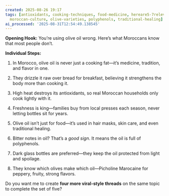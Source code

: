 ```yaml
---
created: 2025-08-26 19:17
tags: [antioxidants, cooking-techniques, food-medicine, hereare5-7relevanttagsthatcapturethekeyconceptsandthemesolive-oil,
  moroccan-culture, olive-varieties, polyphenols, traditional-healing]
ai_processed: '2025-08-31T12:54:49.138545'
---
```

**Opening Hook:** You’re using olive oil wrong. Here’s what Moroccans know that most people don’t.

**Individual Steps:**

1. In Morocco, olive oil is never just a cooking fat—it’s medicine, tradition, and flavor in one.
    
2. They drizzle it raw over bread for breakfast, believing it strengthens the body more than cooking it.
    
3. High heat destroys its antioxidants, so real Moroccan households only cook lightly with it.
    
4. Freshness is king—families buy from local presses each season, never letting bottles sit for years.
    
5. Olive oil isn’t just for food—it’s used in hair masks, skin care, and even traditional healing.
    
6. Bitter notes in oil? That’s a _good sign_. It means the oil is full of polyphenols.
    
7. Dark glass bottles are preferred—they keep the oil protected from light and spoilage.
    
8. They know which olives make which oil—Picholine Marocaine for peppery, fruity, strong flavors.
    

Do you want me to create **four more viral-style threads** on the same topic to complete the set of five?